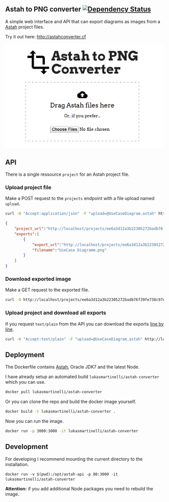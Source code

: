 ## Astah to PNG converter [![Dependency Status](https://gemnasium.com/lukasmartinelli/astah-converter.svg)](https://gemnasium.com/lukasmartinelli/astah-converter)

A simple web interface and API that can export diagrams as images from
a [Astah](http://astah.net/) project files.

Try it out here: http://astahconverter.cf

![Astah to PNG converter web interface](screenshot.png)

## API

There is a single ressource `project` for an Astah project file.

### Upload project file

Make a POST request to the `projects` endpoint with a file upload named `upload`.

```bash
curl -H "Accept:application/json" -F "upload=@UseCaseDiagram.astah" http://localhost/projects
```

```json
{
    "project_url":"http://localhost/projects/ee6a3d12a3b22305272badb76f39fe738c97eb3d",
    "exports":[
        {
            "export_url":"http://localhost/projects/ee6a3d12a3b22305272badb76f39fe738c97eb3d?file=UseCase Diagramm.png",
            "filename":"UseCase Diagramm.png"
        }
    ]
}
```

### Download exported image

Make a GET request to the exported file.

```bash
curl -O http://localhost/projects/ee6a3d12a3b22305272badb76f39fe738c97eb3d?file=UseCase Diagram.png"
```

### Upload project and download all exports

If you request `text/plain` from the API you can download the exports
[line by line](http://serverfault.com/questions/155832/how-can-i-download-multiple-files-stored-in-a-text-file-with-curl-and-xargs).

```bash
curl -H "Accept:text/plain" -F "upload=@UseCaseDiagram.astah" http://localhost/projects | xargs -n1 curl -O

```

## Deployment

The Dockerfile contains [Astah](http://astah.net/faq/professional/how-to-run-astah-on-linux), Oracle JDK7 and the latest Node.

I have already setup an automated build `lukasmartinelli/astah-converter`
which you can use.

```bash
docker pull lukasmartinelli/astah-converter
```

Or you can clone the repo and build the docker image yourself.

```bash
docker build -t lukasmartinelli/astah-converter .
```

Now you can run the image.

```bash
docker run -p 3000:3000 -it lukasmartinelli/astah-converter
```

## Development

For developing I recommend mounting the current directory to the installation.

```
docker run -v $(pwd):/opt/astah-api -p 80:3000 -it lukasmartinelli/astah-converter

```

**Attention:** if you add additional Node packages you need to rebuild the image.
